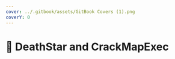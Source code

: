 ```yaml
---
cover: ../.gitbook/assets/GitBook Covers (1).png
coverY: 0
---
```


# 🔴 DeathStar and CrackMapExec

